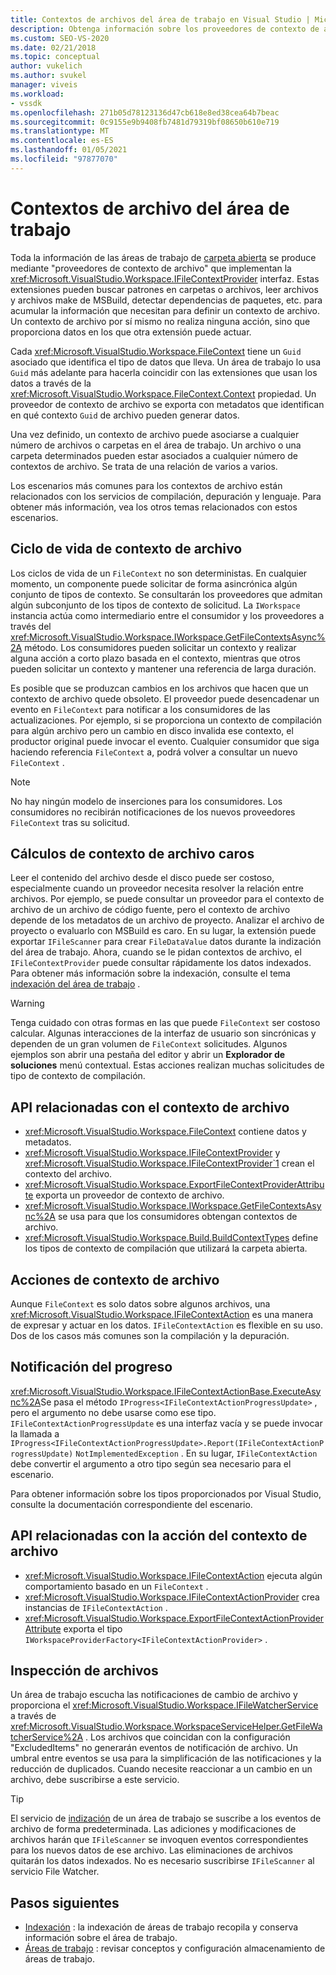 ```yaml
---
title: Contextos de archivos del área de trabajo en Visual Studio | Microsoft Docs
description: Obtenga información sobre los proveedores de contexto de archivos que implementan la interfaz IFileContextProvider para admitir información en áreas de trabajo de carpeta abiertas.
ms.custom: SEO-VS-2020
ms.date: 02/21/2018
ms.topic: conceptual
author: vukelich
ms.author: svukel
manager: viveis
ms.workload:
- vssdk
ms.openlocfilehash: 271b05d78123136d47cb618e8ed38cea64b7beac
ms.sourcegitcommit: 0c9155e9b9408fb7481d79319bf08650b610e719
ms.translationtype: MT
ms.contentlocale: es-ES
ms.lasthandoff: 01/05/2021
ms.locfileid: "97877070"
---
```

# <a name="workspace-file-contexts"></a>Contextos de archivo del área de trabajo

Toda la información de las áreas de trabajo de [carpeta abierta](../ide/develop-code-in-visual-studio-without-projects-or-solutions.md) se produce mediante "proveedores de contexto de archivo" que implementan la <xref:Microsoft.VisualStudio.Workspace.IFileContextProvider> interfaz. Estas extensiones pueden buscar patrones en carpetas o archivos, leer archivos y archivos make de MSBuild, detectar dependencias de paquetes, etc. para acumular la información que necesitan para definir un contexto de archivo. Un contexto de archivo por sí mismo no realiza ninguna acción, sino que proporciona datos en los que otra extensión puede actuar.

Cada <xref:Microsoft.VisualStudio.Workspace.FileContext> tiene un `Guid` asociado que identifica el tipo de datos que lleva. Un área de trabajo lo usa `Guid` más adelante para hacerla coincidir con las extensiones que usan los datos a través de la <xref:Microsoft.VisualStudio.Workspace.FileContext.Context> propiedad. Un proveedor de contexto de archivo se exporta con metadatos que identifican en qué contexto `Guid` de archivo pueden generar datos.

Una vez definido, un contexto de archivo puede asociarse a cualquier número de archivos o carpetas en el área de trabajo. Un archivo o una carpeta determinados pueden estar asociados a cualquier número de contextos de archivo. Se trata de una relación de varios a varios.

Los escenarios más comunes para los contextos de archivo están relacionados con los servicios de compilación, depuración y lenguaje. Para obtener más información, vea los otros temas relacionados con estos escenarios.

## <a name="file-context-lifecycle"></a>Ciclo de vida de contexto de archivo

Los ciclos de vida de un `FileContext` no son deterministas. En cualquier momento, un componente puede solicitar de forma asincrónica algún conjunto de tipos de contexto. Se consultarán los proveedores que admitan algún subconjunto de los tipos de contexto de solicitud. La `IWorkspace` instancia actúa como intermediario entre el consumidor y los proveedores a través del <xref:Microsoft.VisualStudio.Workspace.IWorkspace.GetFileContextsAsync%2A> método. Los consumidores pueden solicitar un contexto y realizar alguna acción a corto plazo basada en el contexto, mientras que otros pueden solicitar un contexto y mantener una referencia de larga duración.

Es posible que se produzcan cambios en los archivos que hacen que un contexto de archivo quede obsoleto. El proveedor puede desencadenar un evento en `FileContext` para notificar a los consumidores de las actualizaciones. Por ejemplo, si se proporciona un contexto de compilación para algún archivo pero un cambio en disco invalida ese contexto, el productor original puede invocar el evento. Cualquier consumidor que siga haciendo referencia `FileContext` a, podrá volver a consultar un nuevo `FileContext` .

>[!NOTE]
>No hay ningún modelo de inserciones para los consumidores. Los consumidores no recibirán notificaciones de los nuevos proveedores `FileContext` tras su solicitud.

## <a name="expensive-file-context-computations"></a>Cálculos de contexto de archivo caros

Leer el contenido del archivo desde el disco puede ser costoso, especialmente cuando un proveedor necesita resolver la relación entre archivos. Por ejemplo, se puede consultar un proveedor para el contexto de archivo de un archivo de código fuente, pero el contexto de archivo depende de los metadatos de un archivo de proyecto. Analizar el archivo de proyecto o evaluarlo con MSBuild es caro. En su lugar, la extensión puede exportar `IFileScanner` para crear `FileDataValue` datos durante la indización del área de trabajo. Ahora, cuando se le pidan contextos de archivo, el `IFileContextProvider` puede consultar rápidamente los datos indexados. Para obtener más información sobre la indexación, consulte el tema [indexación del área de trabajo](workspace-indexing.md) .

>[!WARNING]
>Tenga cuidado con otras formas en las que puede `FileContext` ser costoso calcular. Algunas interacciones de la interfaz de usuario son sincrónicas y dependen de un gran volumen de `FileContext` solicitudes. Algunos ejemplos son abrir una pestaña del editor y abrir un **Explorador de soluciones** menú contextual. Estas acciones realizan muchas solicitudes de tipo de contexto de compilación.

## <a name="file-context-related-apis"></a>API relacionadas con el contexto de archivo

- <xref:Microsoft.VisualStudio.Workspace.FileContext> contiene datos y metadatos.
- <xref:Microsoft.VisualStudio.Workspace.IFileContextProvider> y <xref:Microsoft.VisualStudio.Workspace.IFileContextProvider`1> crean el contexto del archivo.
- <xref:Microsoft.VisualStudio.Workspace.ExportFileContextProviderAttribute> exporta un proveedor de contexto de archivo.
- <xref:Microsoft.VisualStudio.Workspace.IWorkspace.GetFileContextsAsync%2A> se usa para que los consumidores obtengan contextos de archivo.
- <xref:Microsoft.VisualStudio.Workspace.Build.BuildContextTypes> define los tipos de contexto de compilación que utilizará la carpeta abierta.

## <a name="file-context-actions"></a>Acciones de contexto de archivo

Aunque `FileContext` es solo datos sobre algunos archivos, una <xref:Microsoft.VisualStudio.Workspace.IFileContextAction> es una manera de expresar y actuar en los datos. `IFileContextAction` es flexible en su uso. Dos de los casos más comunes son la compilación y la depuración.

## <a name="reporting-progress"></a>Notificación del progreso

<xref:Microsoft.VisualStudio.Workspace.IFileContextActionBase.ExecuteAsync%2A>Se pasa el método `IProgress<IFileContextActionProgressUpdate>` , pero el argumento no debe usarse como ese tipo. `IFileContextActionProgressUpdate` es una interfaz vacía y se puede invocar la llamada a `IProgress<IFileContextActionProgressUpdate>.Report(IFileContextActionProgressUpdate)` `NotImplementedException` . En su lugar, `IFileContextAction` debe convertir el argumento a otro tipo según sea necesario para el escenario.

Para obtener información sobre los tipos proporcionados por Visual Studio, consulte la documentación correspondiente del escenario.

## <a name="file-context-action-related-apis"></a>API relacionadas con la acción del contexto de archivo

- <xref:Microsoft.VisualStudio.Workspace.IFileContextAction> ejecuta algún comportamiento basado en un `FileContext` .
- <xref:Microsoft.VisualStudio.Workspace.IFileContextActionProvider> crea instancias de `IFileContextAction` .
- <xref:Microsoft.VisualStudio.Workspace.ExportFileContextActionProviderAttribute> exporta el tipo `IWorkspaceProviderFactory<IFileContextActionProvider>` .

## <a name="file-watching"></a>Inspección de archivos

Un área de trabajo escucha las notificaciones de cambio de archivo y proporciona el <xref:Microsoft.VisualStudio.Workspace.IFileWatcherService> a través de <xref:Microsoft.VisualStudio.Workspace.WorkspaceServiceHelper.GetFileWatcherService%2A> . Los archivos que coincidan con la configuración "ExcludedItems" no generarán eventos de notificación de archivo. Un umbral entre eventos se usa para la simplificación de las notificaciones y la reducción de duplicados. Cuando necesite reaccionar a un cambio en un archivo, debe suscribirse a este servicio.

>[!TIP]
>El servicio de [indización](workspace-indexing.md) de un área de trabajo se suscribe a los eventos de archivo de forma predeterminada. Las adiciones y modificaciones de archivos harán que `IFileScanner` se invoquen eventos correspondientes para los nuevos datos de ese archivo. Las eliminaciones de archivos quitarán los datos indexados. No es necesario suscribirse `IFileScanner` al servicio File Watcher.

## <a name="next-steps"></a>Pasos siguientes

* [Indexación](workspace-indexing.md) : la indexación de áreas de trabajo recopila y conserva información sobre el área de trabajo.
* [Áreas de trabajo](workspaces.md) : revisar conceptos y configuración almacenamiento de áreas de trabajo.
